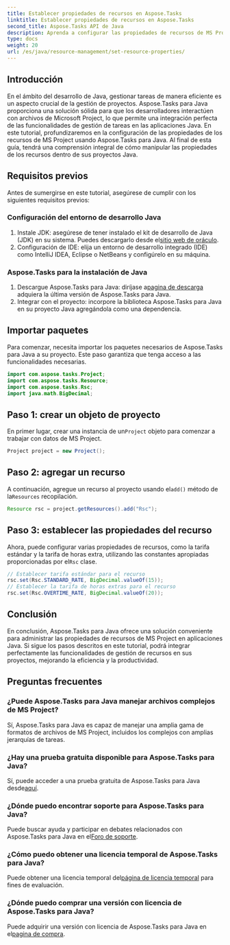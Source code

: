 ```yaml
---
title: Establecer propiedades de recursos en Aspose.Tasks
linktitle: Establecer propiedades de recursos en Aspose.Tasks
second_title: Aspose.Tasks API de Java
description: Aprenda a configurar las propiedades de recursos de MS Project en Java usando Aspose.Tasks para una integración perfecta y una gestión de tareas eficiente.
type: docs
weight: 20
url: /es/java/resource-management/set-resource-properties/
---
```

## Introducción
En el ámbito del desarrollo de Java, gestionar tareas de manera eficiente es un aspecto crucial de la gestión de proyectos. Aspose.Tasks para Java proporciona una solución sólida para que los desarrolladores interactúen con archivos de Microsoft Project, lo que permite una integración perfecta de las funcionalidades de gestión de tareas en las aplicaciones Java. En este tutorial, profundizaremos en la configuración de las propiedades de los recursos de MS Project usando Aspose.Tasks para Java. Al final de esta guía, tendrá una comprensión integral de cómo manipular las propiedades de los recursos dentro de sus proyectos Java.
## Requisitos previos
Antes de sumergirse en este tutorial, asegúrese de cumplir con los siguientes requisitos previos:
### Configuración del entorno de desarrollo Java
1.  Instale JDK: asegúrese de tener instalado el kit de desarrollo de Java (JDK) en su sistema. Puedes descargarlo desde el[sitio web de oráculo](https://www.oracle.com/java/technologies/javase-jdk11-downloads.html).
2. Configuración de IDE: elija un entorno de desarrollo integrado (IDE) como IntelliJ IDEA, Eclipse o NetBeans y configúrelo en su máquina.
### Aspose.Tasks para la instalación de Java
1.  Descargue Aspose.Tasks para Java: diríjase a[pagina de descarga](https://releases.aspose.com/tasks/java/) adquiera la última versión de Aspose.Tasks para Java.
2. Integrar con el proyecto: incorpore la biblioteca Aspose.Tasks para Java en su proyecto Java agregándola como una dependencia.

## Importar paquetes
Para comenzar, necesita importar los paquetes necesarios de Aspose.Tasks para Java a su proyecto. Este paso garantiza que tenga acceso a las funcionalidades necesarias.

```java
import com.aspose.tasks.Project;
import com.aspose.tasks.Resource;
import com.aspose.tasks.Rsc;
import java.math.BigDecimal;
```

## Paso 1: crear un objeto de proyecto
 En primer lugar, crear una instancia de un`Project` objeto para comenzar a trabajar con datos de MS Project.

```java
Project project = new Project();
```
## Paso 2: agregar un recurso
 A continuación, agregue un recurso al proyecto usando el`add()` método de la`Resources` recopilación.

```java
Resource rsc = project.getResources().add("Rsc");
```
## Paso 3: establecer las propiedades del recurso
 Ahora, puede configurar varias propiedades de recursos, como la tarifa estándar y la tarifa de horas extra, utilizando las constantes apropiadas proporcionadas por el`Rsc` clase.

```java
// Establecer tarifa estándar para el recurso
rsc.set(Rsc.STANDARD_RATE, BigDecimal.valueOf(15));
// Establecer la tarifa de horas extras para el recurso
rsc.set(Rsc.OVERTIME_RATE, BigDecimal.valueOf(20));
```

## Conclusión
En conclusión, Aspose.Tasks para Java ofrece una solución conveniente para administrar las propiedades de recursos de MS Project en aplicaciones Java. Si sigue los pasos descritos en este tutorial, podrá integrar perfectamente las funcionalidades de gestión de recursos en sus proyectos, mejorando la eficiencia y la productividad.
## Preguntas frecuentes
### ¿Puede Aspose.Tasks para Java manejar archivos complejos de MS Project?
Sí, Aspose.Tasks para Java es capaz de manejar una amplia gama de formatos de archivos de MS Project, incluidos los complejos con amplias jerarquías de tareas.
### ¿Hay una prueba gratuita disponible para Aspose.Tasks para Java?
 Sí, puede acceder a una prueba gratuita de Aspose.Tasks para Java desde[aquí](https://releases.aspose.com/).
### ¿Dónde puedo encontrar soporte para Aspose.Tasks para Java?
 Puede buscar ayuda y participar en debates relacionados con Aspose.Tasks para Java en el[Foro de soporte](https://forum.aspose.com/c/tasks/15).
### ¿Cómo puedo obtener una licencia temporal de Aspose.Tasks para Java?
 Puede obtener una licencia temporal del[página de licencia temporal](https://purchase.aspose.com/temporary-license/) para fines de evaluación.
### ¿Dónde puedo comprar una versión con licencia de Aspose.Tasks para Java?
 Puede adquirir una versión con licencia de Aspose.Tasks para Java en el[pagina de compra](https://purchase.aspose.com/buy).